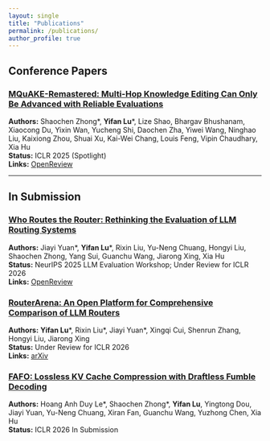 ```yaml
---
layout: single
title: "Publications"
permalink: /publications/
author_profile: true
---
```


## Conference Papers

### [MQuAKE-Remastered: Multi-Hop Knowledge Editing Can Only Be Advanced with Reliable Evaluations](/publications/mquake/)
**Authors:** Shaochen Zhong*, **Yifan Lu***, Lize Shao, Bhargav Bhushanam, Xiaocong Du, Yixin Wan, Yucheng Shi, Daochen Zha, Yiwei Wang, Ninghao Liu, Kaixiong Zhou, Shuai Xu, Kai-Wei Chang, Louis Feng, Vipin Chaudhary, Xia Hu  
**Status:** ICLR 2025 (Spotlight)  
**Links:** [OpenReview](https://openreview.net/forum?id=m9wG6ai2Xk)

---

## In Submission

### [Who Routes the Router: Rethinking the Evaluation of LLM Routing Systems](/publications/who-routes-the-router/)
**Authors:** Jiayi Yuan*, **Yifan Lu***, Rixin Liu, Yu-Neng Chuang, Hongyi Liu, Shaochen Zhong, Yang Sui, Guanchu Wang, Jiarong Xing, Xia Hu  
**Status:** NeurIPS 2025 LLM Evaluation Workshop; Under Review for ICLR 2026  
**Links:** [OpenReview](https://openreview.net/forum?id=EEPostHMtF)

### [RouterArena: An Open Platform for Comprehensive Comparison of LLM Routers](/publications/routerarena/)
**Authors:** **Yifan Lu***, Rixin Liu*, Jiayi Yuan*, Xingqi Cui, Shenrun Zhang, Hongyi Liu, Jiarong Xing  
**Status:** Under Review for ICLR 2026  
**Links:** [arXiv](https://arxiv.org/abs/2510.00202)

### [FAFO: Lossless KV Cache Compression with Draftless Fumble Decoding](/publications/fafo/)
**Authors:** Hoang Anh Duy Le*, Shaochen Zhong*, **Yifan Lu**, Yingtong Dou, Jiayi Yuan, Yu-Neng Chuang, Xiran Fan, Guanchu Wang, Yuzhong Chen, Xia Hu  
**Status:** ICLR 2026 In Submission



